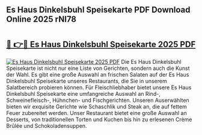 ## Es Haus Dinkelsbuhl Speisekarte PDF Download Online 2025 rNI78

# <h2><a href="http://gce6jf.nevu.top/?p=Es+Haus+Dinkelsbuhl+Speisekarte">🔗 👉🔴 Es Haus Dinkelsbuhl Speisekarte 2025 PDF</a></h2>

[![Es Haus Dinkelsbuhl Speisekarte 2025 PDF](https://i.imgur.com/dBaPXMq.png)](http://gce6jf.nevu.top/?p=Es+Haus+Dinkelsbuhl+Speisekarte)
Die Es Haus Dinkelsbuhl Speisekarte ist nicht nur eine Liste von Gerichten, sondern auch die Kunst der Wahl. Es gibt eine große Auswahl an frischen Salaten auf der Es Haus Dinkelsbuhl Speisekarte unseres Restaurants, die Sie in unserem Salatbereich probieren können. Für Fleischliebhaber bietet unsere Es Haus Dinkelsbuhl Speisekarte eine umfangreiche Auswahl an Rind-, Schweinefleisch-, Hühnchen- und Fischgerichten. Unseren Auserwählten bieten wir exquisite Gerichte wie Schaschlik und Steak an, die auf fettem Feuer zubereitet werden. Unser Restaurant bietet eine große Auswahl an Desserts, von traditionellen Torten und Kuchen bis hin zu erlesenen Crème Brûlée und Schokoladensuppen.
